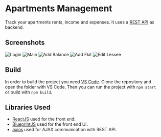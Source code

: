 # Apartments Management

Track your apartments rents, income and expenses. It uses a [REST API](https://github.com/panosdim/apartments-api) as backend.

## Screenshots

![Login](https://user-images.githubusercontent.com/10371312/65329228-b5b12500-dbc0-11e9-98dd-7814870a6b07.PNG)
![Main](https://user-images.githubusercontent.com/10371312/65329242-bb0e6f80-dbc0-11e9-95e4-7d237da88302.PNG)
![Add Balance](https://user-images.githubusercontent.com/10371312/65329250-bea1f680-dbc0-11e9-9637-a2d7a0c4f20f.PNG)
![Add Flat](https://user-images.githubusercontent.com/10371312/65329258-c2357d80-dbc0-11e9-8ff3-3080837c2336.PNG)
![Edit Lessee](https://user-images.githubusercontent.com/10371312/65329265-c5306e00-dbc0-11e9-9099-ffaab0ed9ee3.PNG)

## Build

In order to build the project you need [VS Code](https://code.visualstudio.com/).
Clone the repository and open the folder with VS Code.
Then you can run the project with `npm start` or build with `npm build`.

## Libraries Used

* [ReactJS](https://reactjs.org/) used for the front end.
* [BlueprintJS](https://blueprintjs.com/) used for the front end UI.
* [axios](https://github.com/axios/axios) used for AJAX communication with REST API.
